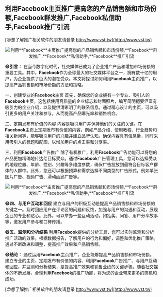 ## **利用**Facebook**主页推广提高您的产品销售额和市场份额,**Facebook**群发推广,**Facebook**私信助手,**Facebook**推广引流**

[😍想了解推广相关软件的朋友请登录 http://www.vst.tw](http://www.vst.tw)

 <center><img src="https://vst.tw/MP4/tuiguang/png/3.png" alt="利用**Facebook**主页推广提高您的产品销售额和市场份额,**Facebook**群发推广,**Facebook**私信助手,**Facebook**推广引流"></center>

**😄引言：**
在当今数字化时代，社交媒体已成为了企业推广产品和增加市场份额的重要工具。其中，**Facebook**作为全球最大的社交媒体平台之一，拥有数十亿的用户，为企业提供了巨大的潜在受众。本文将探讨如何利用**Facebook**主页推广，以提高产品销售额和市场份额的方法和策略。

一、创建专业的**Facebook**主页
首先，确保您的企业拥有一个专业、吸引人的**Facebook**主页。这包括使用高质量的企业标志和封面照片，编写简明扼要但富有吸引力的企业介绍，以及提供清晰明了的联系信息。通过精心设计的主页，可以吸引更多的用户关注和参与，从而提高产品曝光率和销售机会。

二、定期发布有价值的内容
内容是吸引用户并保持他们的关注的关键。在**Facebook**主页上定期发布有价值的内容，例如产品介绍、使用教程、行业趋势和相关新闻等，能够吸引用户的兴趣并建立品牌认知。确保内容具有信息量，同时采用吸引人的标题和配图，以增加用户的点击率和分享率。

三、利用**Facebook**广告推广
除了有机推广，利用**Facebook**广告功能可以将您的产品更加精确地传达给目标受众。通过**Facebook**广告管理工具，您可以选择受众的地理位置、年龄、性别、兴趣等多维度参数，确保广告投放到最符合目标客户群体的人群中。此外，您还可以根据预算和需求选择不同类型的广告形式，例如单张图片广告、视频广告、滑动画廊广告等。

 <center><img src="https://vst.tw/MP4/tuiguang/png/6.png" alt="利用**Facebook**主页推广提高您的产品销售额和市场份额,**Facebook**群发推广,**Facebook**私信助手,**Facebook**推广引流"></center>

**😄四、与用户互动和回应**
建立与用户的积极互动是提高产品销售额和市场份额的关键之一。及时回应用户在评论区的问题和反馈，加强与用户的沟通和互动，展现企业的专业和贴心。此外，可以举办一些互动活动，如抽奖、问答、用户分享故事等，激发用户参与和口碑传播。

**😄五、监测和分析结果**
利用**Facebook**提供的分析工具，您可以实时监测和分析推广活动的效果。根据数据报告，了解用户的行为和偏好，调整和优化推广策略。通过不断改进和调整，提高推广效果和产品销售额。

**😄结论：**
通过运用**Facebook**主页推广，企业能够提高产品销售额和市场份额。建立专业的主页、定期发布有价值的内容、利用**Facebook**广告推广、与用户互动和回应，并监测和分析结果，是提高推广效果和销售业绩的关键步骤。随着社交媒体的不断发展，合理利用**Facebook**的推广功能，将为您的企业带来更多的商机和成功。

[😍想了解推广相关软件的朋友请登录 http://www.vst.tw](http://www.vst.tw)



